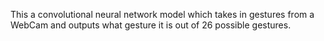 This a convolutional neural network model which takes in gestures from a WebCam and outputs what gesture it is out of 26 possible gestures.
